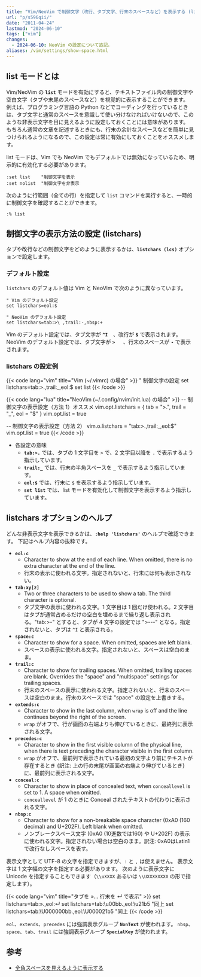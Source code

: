 ```yaml
---
title: "Vim/NeoVim で制御文字（改行、タブ文字、行末のスペースなど）を表示する (list, listchars)"
url: "p/s596qii/"
date: "2011-04-24"
lastmod: "2024-06-10"
tags: ["vim"]
changes:
  - 2024-06-10: NeoVim の設定について追記。
aliases: /vim/settings/show-space.html
---
```


list モードとは
----

Vim/NeoVim の __`list`__ モードを有効にすると、テキストファイル内の制御文字や空白文字（タブや末尾のスペースなど）を視覚的に表示することができます。
例えば、プログラミング言語の Python などでコーディングを行っているときは、タブ文字と通常のスペースを意識して使い分けなければいけないので、このような非表示文字を目に見えるように設定しておくことには意味があります。
もちろん通常の文章を記述するときにも、行末の余計なスペースなどを簡単に見つけられるようになるので、この設定は常に有効にしておくことをオススメします。

list モードは、Vim でも NeoVim でもデフォルトでは無効になっているため、明示的に有効化する必要があります。

```vim
:set list    "制御文字を表示
:set nolist  "制御文字を非表示
```

次のように行範囲（全ての行）を指定して `list` コマンドを実行すると、一時的に制御文字を確認することができます。

```vim
:% list
```


制御文字の表示方法の設定 (listchars)
----

タブや改行などの制御文字をどのように表示するかは、__`listchars (lcs)`__ オプションで設定します。

### デフォルト設定

`listchars` のデフォルト値は Vim と NeoVim で次のように異なっています。

```vim
" Vim のデフォルト設定
set listchars=eol:$

" NeoVim のデフォルト設定
set listchars=tab:>\ ,trail:-,nbsp:+
```

Vim のデフォルト設定では、タブ文字が __`^I  `__、改行が __`$`__ で表示されます。
NeoVim のデフォルト設定では、タブ文字が __`>   `__、行末のスペースが __`-`__ で表示されます。

### listchars の設定例

{{< code lang="vim" title="Vim (~/.vimrc) の場合" >}}
" 制御文字の設定
set listchars=tab:>.,trail:_,eol:$
set list
{{< /code >}}

{{< code lang="lua" title="NeoVim (~/.config/nvim/init.lua) の場合" >}}
-- 制御文字の表示設定（方法 1）オススメ
vim.opt.listchars = { tab = ">.", trail = "_", eol = "$" }
vim.opt.list = true

-- 制御文字の表示設定（方法 2）
vim.o.listchars = "tab:>.,trail:_,eol:$"
vim.opt.list = true
{{< /code >}}

- 各設定の意味
  - __`tab:>.`__ では、タブの 1 文字目を `>` で、2 文字目以降を `.` で表示するよう指示しています。
  - __`trail:_`__ では、行末の半角スペースを `_` で表示するよう指示しています。
  - __`eol:$`__ では、行末に `$` を表示するよう指示しています。
  - __`set list`__ では、list モードを有効化して制御文字を表示するよう指示しています。


listchars オプションのヘルプ
----

どんな非表示文字を表示できるかは、__`:help 'listchars'`__ のヘルプで確認できます。
下記はヘルプ内容の抜粋です。

- __`eol:c`__
  - Character to show at the end of each line.  When omitted, there is no extra character at the end of the line.
  - 行末の表示に使われる文字。指定されないと、行末には何も表示されない。
- __`tab:xy[z]`__
  - Two or three characters to be used to show a tab. The third character is optional.
  - タブ文字の表示に使われる文字。1 文字目は 1 回だけ使われる。2 文字目はタブが通常占めるだけの空白を埋めるまで繰り返し表示される。"tab:>-" とすると、タブが 4 文字の設定では ">---" となる。指定されないと、タブは `^I` と表示される。
- __`space:c`__
  - Character to show for a space.  When omitted, spaces are left blank.
  - スペースの表示に使われる文字。指定されないと、スペースは空白のまま。
- __`trail:c`__
  - Character to show for trailing spaces.  When omitted, trailing spaces are blank.  Overrides the "space" and "multispace" settings for trailing spaces.
  - 行末のスペースの表示に使われる文字。指定されないと、行末のスペースは空白のまま。行末のスペースでは "space" の設定を上書きする。
- __`extends:c`__
  - Character to show in the last column, when `wrap` is off and the line continues beyond the right of the screen.
  - `wrap` がオフで、行が画面の右端よりも伸びているときに、最終列に表示される文字。
- __`precedes:c`__
  - Character to show in the first visible column of the physical line, when there is text preceding the character visible in the first column.
  - `wrap` がオフで、最前列で表示されている最初の文字より前にテキストが存在するとき {訳注: 上の行の末尾が画面の右端より伸びているとき} に、最前列に表示される文字。
- __`conceal:c`__
  - Character to show in place of concealed text, when `conceallevel` is set to 1.  A space when omitted.
  - `conceallevel` が 1 のときに Conceal されたテキストの代わりに表示される文字。
- __`nbsp:c`__
  - Character to show for a non-breakable space character (0xA0 (160 decimal) and U+202F).  Left blank when omitted.
  - ノンブレークスペース文字 (0xA0 (10進数では160) や U+202F) の表示に使われる文字。指定されない場合は空白のまま。訳注: 0xA0はLatin1で改行なしスペースを表す。

表示文字として UTF-8 の文字を指定できますが、`:` と `,` は使えません。
表示文字は 1 文字幅の文字を指定する必要があります。
次のように表示文字に Unicode を指定することもできます（`\\uXXXX` あるいは `\\UXXXXXXXX` の形で指定します）。

{{< code lang="vim" title="タブを »... 行末を ↵ で表示" >}}
set listchars=tab:».,eol:↵
set listchars=tab:\\u00bb.,eol:\\u21b5          "同上
set listchars=tab:\\U000000bb.,eol:\\U000021b5  "同上
{{< /code >}}

`eol`、`extends`、`precedes` には強調表示グループ __`NonText`__ が使われます。
`nbsp`、`space`、`tab`、`trail` には強調表示グループ __`SpecialKey`__ が使われます。


参考
----

- [全角スペースを見えるように表示する](/p/preoa93/)

